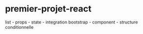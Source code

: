 # premier-projet-react
list - props - state - integration bootstrap - component - structure conditionnelle
